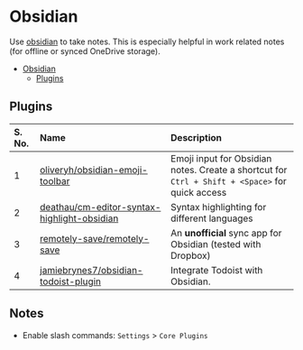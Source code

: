# Obsidian

Use [obsidian](https://obsidian.md/) to take notes. This is especially helpful in work related notes (for offline or synced OneDrive storage).

- [Obsidian](#obsidian)
    - [Plugins](#plugins)

## Plugins

| S. No. | Name | Description |
| :----- | :--- | :---------- |
| 1 | [oliveryh/obsidian-emoji-toolbar](https://github.com/oliveryh/obsidian-emoji-toolbar) | Emoji input for Obsidian notes. Create a shortcut for `Ctrl + Shift + <Space>` for quick access |
| 2 | [deathau/cm-editor-syntax-highlight-obsidian](https://github.com/deathau/cm-editor-syntax-highlight-obsidian) | Syntax highlighting for different languages |
| 3 | [remotely-save/remotely-save](https://github.com/remotely-save/remotely-save) | An **unofficial** sync app for Obsidian (tested with Dropbox) |
| 4 | [jamiebrynes7/obsidian-todoist-plugin](https://github.com/jamiebrynes7/obsidian-todoist-plugin) | Integrate Todoist with Obsidian. |

## Notes

- Enable slash commands: `Settings` > `Core Plugins`
